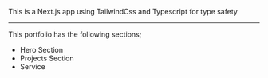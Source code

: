 This is a Next.js app using TailwindCss and Typescript for type safety

---
This portfolio has the following sections;

- Hero Section
- Projects Section
- Service
